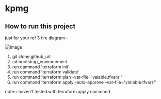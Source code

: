 # kpmg

How to run this project
-----------------------
just for your ref  3 tire diagram - 

![image](https://user-images.githubusercontent.com/62998698/178655874-39f63a67-87a7-4163-87df-6e9a806de072.png)


1. git clone github_url
2. cd bootstrap_environement
3. run cammand 'terraform init'
4. run command 'terraform validate'
5. run command 'terraform plan -var-file='vaiable.tfvars''
5. run command 'terraform apply -auto-approve -var-file='variable.tfvars''

note: i haven't tested with terraform apply command 


